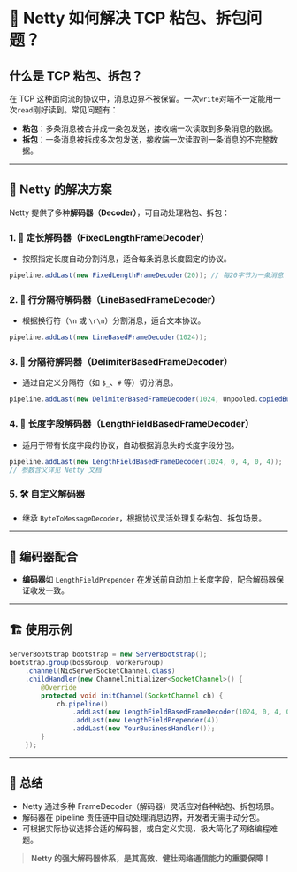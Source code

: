 # 🧩 Netty 如何解决 TCP 粘包、拆包问题？

## 什么是 TCP 粘包、拆包？

在 TCP 这种面向流的协议中，消息边界不被保留。一次`write`对端不一定能用一次`read`刚好读到。常见问题有：
- **粘包**：多条消息被合并成一条包发送，接收端一次读取到多条消息的数据。
- **拆包**：一条消息被拆成多次包发送，接收端一次读取到一条消息的不完整数据。

---

## 🚀 Netty 的解决方案

Netty 提供了多种**解码器（Decoder）**，可自动处理粘包、拆包：

### 1. 📏 定长解码器（FixedLengthFrameDecoder）
- 按照指定长度自动分割消息，适合每条消息长度固定的协议。
```java
pipeline.addLast(new FixedLengthFrameDecoder(20)); // 每20字节为一条消息
```

### 2. 📝 行分隔符解码器（LineBasedFrameDecoder）
- 根据换行符（`\n` 或 `\r\n`）分割消息，适合文本协议。
```java
pipeline.addLast(new LineBasedFrameDecoder(1024));
```

### 3. 🔗 分隔符解码器（DelimiterBasedFrameDecoder）
- 通过自定义分隔符（如 `$_`、`#` 等）切分消息。
```java
pipeline.addLast(new DelimiterBasedFrameDecoder(1024, Unpooled.copiedBuffer("$_".getBytes())));
```

### 4. 🧮 长度字段解码器（LengthFieldBasedFrameDecoder）
- 适用于带有长度字段的协议，自动根据消息头的长度字段分包。
```java
pipeline.addLast(new LengthFieldBasedFrameDecoder(1024, 0, 4, 0, 4));
// 参数含义详见 Netty 文档
```

### 5. 🛠️ 自定义解码器
- 继承 `ByteToMessageDecoder`，根据协议灵活处理复杂粘包、拆包场景。

---

## 🔄 编码器配合

- **编码器**如 `LengthFieldPrepender` 在发送前自动加上长度字段，配合解码器保证收发一致。

---

## 🏗️ 使用示例

```java
ServerBootstrap bootstrap = new ServerBootstrap();
bootstrap.group(bossGroup, workerGroup)
    .channel(NioServerSocketChannel.class)
    .childHandler(new ChannelInitializer<SocketChannel>() {
        @Override
        protected void initChannel(SocketChannel ch) {
            ch.pipeline()
                .addLast(new LengthFieldBasedFrameDecoder(1024, 0, 4, 0, 4))
                .addLast(new LengthFieldPrepender(4))
                .addLast(new YourBusinessHandler());
        }
    });
```

---

## 📝 总结

- Netty 通过多种 FrameDecoder（解码器）灵活应对各种粘包、拆包场景。
- 解码器在 pipeline 责任链中自动处理消息边界，开发者无需手动分包。
- 可根据实际协议选择合适的解码器，或自定义实现，极大简化了网络编程难题。

> **Netty 的强大解码器体系，是其高效、健壮网络通信能力的重要保障！**
